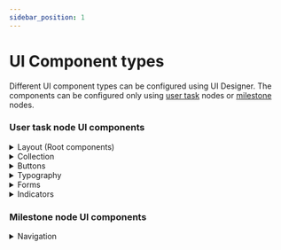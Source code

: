 ```yaml
---
sidebar_position: 1
---
```


# UI Component types

Different UI component types can be configured using UI Designer. The components can be configured only using [user task](../../node/user-task-node/user-task-node.md) nodes or [milestone](../../node/milestone-node.md) nodes.

### User task node UI components

<details>

<summary>Layout (Root components)</summary>

* [Container](root-components/container.md)
* [Form Group](root-components/form-group.md)
* [Custom](root-components/custom.md)

</details>

<details>

<summary>Collection</summary>

* [Collection](../ui-component-types/collection/collection.md)
* [Collection Prototype](../ui-component-types/collection/collection_prototype.md)

</details>

<details>

<summary>Buttons</summary>

* [Button](buttons.md)
* [File Upload](../ui-component-types/buttons.md#file-upload-button)

</details>

<details>

<summary>Typography</summary>

* Text
* Link

</details>

<details>

<summary>Forms</summary>

* [Form](form-elements/)
* [Input](form-elements/input-form-field.md)
* Textarea
* [Select](form-elements/select-form-field.md)
* [Checkbox](form-elements/checkbox-form-field.md)
* [Radio](form-elements/radio-form-field.md)
* [Switch](./form-elements/switch-form-field.md)
* [Datepicker](form-elements/datepicker-form-field.md)

</details>

<details>

<summary>Indicators</summary>

* Hint
* Info Tooltip
* Message

</details>



### Milestone node UI components

<details>

<summary>Navigation</summary>

* Page
* Stepper
* Step
* Modal
* Container

For more information about Milestone node UI components, click [here](../../node/nodes-types/milestone-node.md).

</details>
